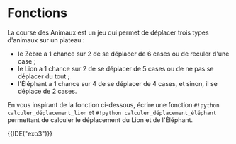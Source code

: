 # Fonctions

La course des Animaux est un jeu qui permet de déplacer trois types d'animaux sur un plateau : 

- le Zèbre a 1 chance sur 2 de se déplacer de 6 cases ou de reculer d'une case ;
- le Lion a 1 chance sur 2 de se déplacer de 5 cases ou de ne pas se déplacer du tout ;
- l'Éléphant a 1 chance sur 4 de se déplacer de 4 cases, et sinon, il se déplace de 2 cases.  
    
En vous inspirant de la fonction ci-dessous, écrire une fonction `#!python calculer_déplacement_lion` et `#!python calculer_déplacement_éléphant` permettant de calculer le déplacement du Lion et de l'Éléphant.

{{IDE("exo3")}}